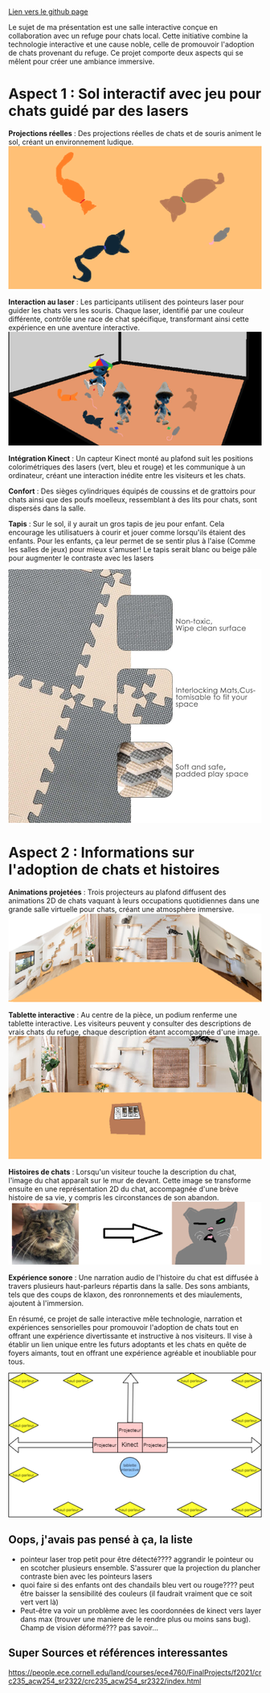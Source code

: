 [Lien vers le github page](https://jasmine-lapierre.github.io/Presentation-Ideation/#/)


Le sujet de ma présentation est une salle interactive conçue en collaboration avec un refuge pour chats local. Cette initiative combine la technologie interactive et une cause noble, celle de promouvoir l'adoption de chats provenant du refuge. Ce projet comporte deux aspects qui se mêlent pour créer une ambiance immersive.

# Aspect 1 : Sol interactif avec jeu pour chats guidé par des lasers

**Projections réelles** : Des projections réelles de chats et de souris animent le sol, créant un environnement ludique.
![voici ma presentation](assets/ideation_projection_sol.png)

**Interaction au laser** : Les participants utilisent des pointeurs laser pour guider les chats vers les souris. Chaque laser, identifié par une couleur différente, contrôle une race de chat spécifique, transformant ainsi cette expérience en une aventure interactive.
![voici ma presentation](assets/ideation_simulation.png)

**Intégration Kinect** : Un capteur Kinect monté au plafond suit les positions colorimétriques des lasers (vert, bleu et rouge) et les communique à un ordinateur, créant une interaction inédite entre les visiteurs et les chats.

**Confort** : Des sièges cylindriques équipés de coussins et de grattoirs pour chats ainsi que des poufs moelleux, ressemblant à des lits pour chats, sont dispersés dans la salle.

**Tapis** : Sur le sol, il y aurait un gros tapis de jeu pour enfant. Cela encourage les utilisatuers à courir et jouer comme lorsqu'ils étaient des enfants. Pour les enfants, ça leur permet de se sentir plus à l'aise (Comme les salles de jeux) pour mieux s'amuser!
Le tapis serait blanc ou beige pâle pour augmenter le contraste avec les lasers

![voici ma presentation](assets/Tapis_jeu_enfant.jpg)



# Aspect 2 : Informations sur l'adoption de chats et histoires

**Animations projetées** : Trois projecteurs au plafond diffusent des animations 2D de chats vaquant à leurs occupations quotidiennes dans une grande salle virtuelle pour chats, créant une atmosphère immersive.
![voici ma presentation](assets/ideation_projection_murs.png)

**Tablette interactive** : Au centre de la pièce, un podium renferme une tablette interactive. Les visiteurs peuvent y consulter des descriptions de vrais chats du refuge, chaque description étant accompagnée d'une image.
![voici ma presentation](assets/ideation_podium.png)

**Histoires de chats** : Lorsqu'un visiteur touche la description du chat, l'image du chat apparaît sur le mur de devant. Cette image se transforme ensuite en une représentation 2D du chat, accompagnée d'une brève histoire de sa vie, y compris les circonstances de son abandon.
![voici ma presentation](assets/ideation_photo_2d.png)

**Expérience sonore** : Une narration audio de l'histoire du chat est diffusée à travers plusieurs haut-parleurs répartis dans la salle. Des sons ambiants, tels que des coups de klaxon, des ronronnements et des miaulements, ajoutent à l'immersion.

En résumé, ce projet de salle interactive mêle technologie, narration et expériences sensorielles pour promouvoir l'adoption de chats tout en offrant une expérience divertissante et instructive à nos visiteurs. Il vise à établir un lien unique entre les futurs adoptants et les chats en quête de foyers aimants, tout en offrant une expérience agréable et inoubliable pour tous.


![voici ma presentation](assets/ideation_plan.drawio.png)

## Oops, j'avais pas pensé à ça, la liste
- pointeur laser trop petit pour être détecté???? aggrandir le pointeur ou en scotcher plusieurs ensemble. S'assurer que la projection du plancher contraste bien avec les pointeurs lasers
- quoi faire si des enfants ont des chandails bleu vert ou rouge???? peut être baisser la sensibilité des couleurs (il faudrait vraiment que ce soit vert vert là) 
- Peut-être va voir un problème avec les coordonnées de kinect vers layer dans max (trouver une maniere de le rendre plus ou moins sans bug). Champ de vision déformé??? pas savoir...
## Super Sources et références interessantes
https://people.ece.cornell.edu/land/courses/ece4760/FinalProjects/f2021/crc235_acw254_sr2322/crc235_acw254_sr2322/index.html

